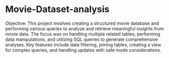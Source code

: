 # Movie-Dataset-analysis
Objective:
This project involves creating a structured movie database and performing various queries to analyze and retrieve meaningful insights from movie data. The focus was on handling multiple related tables, performing data manipulations, and utilizing SQL queries to generate comprehensive analyses. Key features include data filtering, joining tables, creating a view for complex queries, and handling updates with safe mode considerations.

